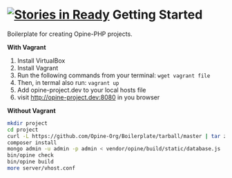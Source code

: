 [![Stories in Ready](https://badge.waffle.io/opine-org/boilerplate.png?label=ready&title=Ready)](https://waffle.io/opine-org/boilerplate)
Getting Started
===============

Boilerplate for creating Opine-PHP projects.

__With Vagrant__

1. Install VirtualBox
2. Install Vagrant
3. Run the following commands from your terminal: ```wget vagrant file```
4. Then, in termal also run: ```vagrant up```
4. Add opine-project.dev to your local hosts file
5. visit http://opine-project.dev:8080 in you browser

__Without Vagrant__

```sh
mkdir project
cd project
curl -L https://github.com/Opine-Org/Boilerplate/tarball/master | tar zx --strip-components=1
composer install
mongo admin -u admin -p admin < vendor/opine/build/static/database.js
bin/opine check
bin/opine build
more server/vhost.conf
```
